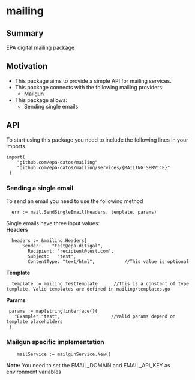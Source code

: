 # mailing

## Summary
EPA digital mailing package

## Motivation
* This package aims to provide a simple API for mailing services.
* This package connects with the following mailing providers:
  * Mailgun
* This package allows:
  * Sending single emails

## API 

To start using this package you need to include the following lines in your imports
```golang
import(
	"github.com/epa-datos/mailing"
	"github.com/epa-datos/mailing/services/{MAILING_SERVICE}"
 )
```
### Sending a single email
To send an email you need to use the following method
```golang
  err := mail.SendSingleEmail(headers, template, params)
```
Single emails have three input values:   
**Headers**
```golang
  headers := &mailing.Headers{
	  Sender:    "test@epa.ditigal",
		Recipient: "recipient@test.com",
		Subject:   "test",
		ContentType: "text/html",           //This value is optional
```
**Template**
```golang
  template := mailing.TestTemplate      //This is a constant of type template. Valid templates are defined in mailing/templates.go
```

**Params**
 ```golang
  params := map[string]interface{}{
    "Example":"test",                   //Valid params depend on template placeholders
  }
 ```

### Mailgun specific implementation
```golang
	mailService := mailgunService.New()
```
**Note:** You need to set the EMAIL_DOMAIN and EMAIL_API_KEY as environment variables











